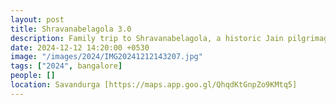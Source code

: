 ```yaml
---
layout: post
title: Shravanabelagola 3.0
description: Family trip to Shravanabelagola, a historic Jain pilgrimage site in Karnataka, known for its colossal monolithic statue of Lord Bahubali. A spiritual and cultural experience.
date: 2024-12-12 14:20:00 +0530
image: "/images/2024/IMG20241212143207.jpg"
tags: ["2024", bangalore]
people: []
location: Savandurga [https://maps.app.goo.gl/QhqdKtGnpZo9KMtq5]
---
```

